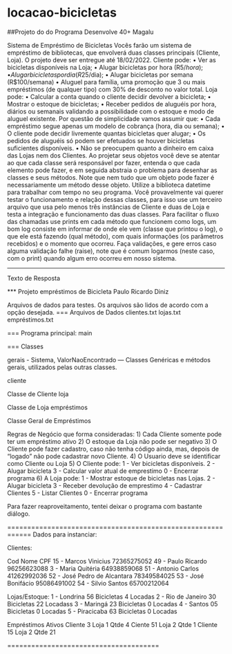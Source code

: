 # locacao-bicicletas
##Projeto do do Programa Desenvolve 40+ Magalu

Sistema de Empréstimo de Bicicletas
Vocês farão um sistema de empréstimo de bibliotecas, que envolverá duas 
classes principais (Cliente, Loja). O projeto deve ser entregue até 18/02/2022.
Cliente pode:
• Ver as bicicletas disponíveis na Loja;
• Alugar bicicletas por hora (R$5/hora);
• Alugar bicicletas por dia (R$25/dia);
• Alugar bicicletas por semana (R$100/semana)
• Aluguel para família, uma promoção que 3 ou mais empréstimos (de qualquer 
tipo) com 30% de desconto no valor total.
Loja pode:
• Calcular a conta quando o cliente decidir devolver a bicicleta;
• Mostrar o estoque de bicicletas;
• Receber pedidos de aluguéis por hora, diários ou semanais validando a 
possibilidade com o estoque e modo de aluguel existente.
Por questão de simplicidade vamos assumir que:
• Cada empréstimo segue apenas um modelo de cobrança (hora, dia ou semana);
• O cliente pode decidir livremente quantas bicicletas quer alugar;
• Os pedidos de aluguéis só podem ser efetuados se houver bicicletas suficientes 
disponíveis.
• Não se preocupem quanto a dinheiro em caixa das Lojas nem dos Clientes.
Ao projetar seus objetos você deve se atentar ao que cada classe será 
responsável por fazer, entenda o que cada elemento pode fazer, e em seguida abstraia 
o problema para desenhar as classes e seus métodos. Note que nem tudo que um 
objeto pode fazer é necessariamente um método desse objeto.
Utilize a biblioteca datetime para trabalhar com tempo no seu programa.
Você provavelmente vai querer testar o funcionamento e relação dessas classes, 
para isso use um terceiro arquivo que usa pelo menos três instâncias de Cliente e duas 
de Loja e testa a integração e funcionamento das duas classes. Para facilitar o fluxo 
das chamadas use prints em cada método que funcionem como logs, um bom log 
consiste em informar de onde ele vem (classe que printou o log), o que ele está 
fazendo (qual método), com quais informações (os parâmetros recebidos) e o momento 
que ocorreu.
Faça validações, e gere erros caso alguma validação falhe (raise), note que é 
comum logarmos (neste caso, com o print) quando algum erro ocorreu em nosso 
sistema.

**********
Texto de Resposta

*** Projeto empréstimos de Bicicleta Paulo Ricardo Diniz

Arquivos de dados para testes. Os arquivos são lidos de acordo com a opção desejada. === Arquivos de Dados clientes.txt lojas.txt empréstimos.txt

=== Programa principal: main

=== Classes

gerais - Sistema, ValorNaoEncontrado — Classes Genéricas e métodos gerais, utilizados pelas outras classes.

cliente

Classe de Cliente
loja

Classe de Loja
empréstimos

Classe Geral de Empréstimos

Regras de Negócio que forma consideradas: 1) Cada Cliente somente pode ter um empréstimo ativo 2) O estoque da Loja não pode ser negativo 3) O Cliente pode fazer cadastro, caso não tenha código ainda, mas, depois de “logado” não pode cadastrar novo Cliente. 4) O Usuario deve se identificar como Cliente ou Loja 5) O Cliente pode: 1 - Ver bicicletas disponíveis. 2 - Alugar bicicleta 3 - Calcular valor atual de emprestimo 0 - Encerrar programa 6) A Loja pode: 1 - Mostrar estoque de bicicletas nas Lojas. 2 - Alugar bicicleta 3 - Receber devolução de emprestimo 4 - Cadastrar Clientes 5 - Listar Clientes 0 - Encerrar programa

Para fazer reaproveitamento, tentei deixar o programa com bastante diálogo.

============================================================ Dados para instanciar:

Clientes:

Cod Nome CPF
15 - Marcos Vinicius 72365275052
49 - Paulo Ricardo 96256623088
3 - Maria Quitéria 64938859068
51 - Antonio Carlos 41262992036
52 - José Pedro de Alcantara 78349584025
53 - José Bonifácio 95086491002
54 - Silvio Santos 65700212064

Lojas/Estoque: 1 - Londrina 56 Bicicletas 4 Locadas 2 - Rio de Janeiro 30 Bicicletas 22 Locadass 3 - Maringá 23 Bicicletas 0 Locadas 4 - Santos 05 Bicicletas 0 Locadas 5 - Piracicaba 63 Bicicletas 0 Locadas

Empréstimos Ativos Cliente 3 Loja 1 Qtde 4 Ciente 51 Loja 2 Qtde 1 Cliente 15 Loja 2 Qtde 21

======================================

